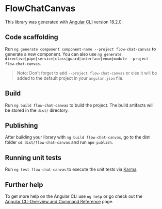# FlowChatCanvas

This library was generated with [Angular CLI](https://github.com/angular/angular-cli) version 18.2.0.

## Code scaffolding

Run `ng generate component component-name --project flow-chat-canvas` to generate a new component. You can also use `ng generate directive|pipe|service|class|guard|interface|enum|module --project flow-chat-canvas`.
> Note: Don't forget to add `--project flow-chat-canvas` or else it will be added to the default project in your `angular.json` file. 

## Build

Run `ng build flow-chat-canvas` to build the project. The build artifacts will be stored in the `dist/` directory.

## Publishing

After building your library with `ng build flow-chat-canvas`, go to the dist folder `cd dist/flow-chat-canvas` and run `npm publish`.

## Running unit tests

Run `ng test flow-chat-canvas` to execute the unit tests via [Karma](https://karma-runner.github.io).

## Further help

To get more help on the Angular CLI use `ng help` or go check out the [Angular CLI Overview and Command Reference](https://angular.dev/tools/cli) page.
